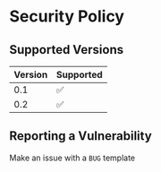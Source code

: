# Security Policy

## Supported Versions

| Version | Supported          |
| ------- | ------------------ |
| 0.1     | :white_check_mark: |
| 0.2     | :white_check_mark: |

## Reporting a Vulnerability

Make an issue with a `BUG` template
